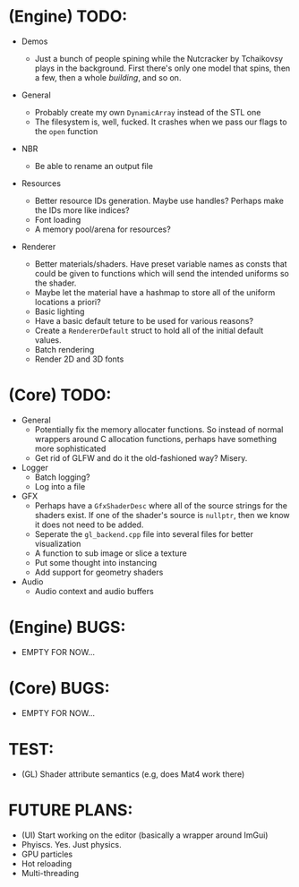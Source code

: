 # (Engine) TODO: 
* Demos
    - Just a bunch of people spining while the Nutcracker by Tchaikovsy plays in the background. First there's only one model that spins, then a few, then a whole _building_, and so on.

* General 
    - Probably create my own `DynamicArray` instead of the STL one
    - The filesystem is, well, fucked. It crashes when we pass our flags to the `open` function
* NBR 
    - Be able to rename an output file 
* Resources 
    - Better resource IDs generation. Maybe use handles? Perhaps make the IDs more like indices?
    - Font loading 
    - A memory pool/arena for resources?
* Renderer 
    - Better materials/shaders. Have preset variable names as consts that could be given to functions which will send the intended uniforms so the shader.
    - Maybe let the material have a hashmap to store all of the uniform locations a priori?
    - Basic lighting
    - Have a basic default teture to be used for various reasons?
    - Create a `RendererDefault` struct to hold all of the initial default values.
    - Batch rendering 
    - Render 2D and 3D fonts

# (Core) TODO: 
* General
    - Potentially fix the memory allocater functions. So instead of normal wrappers around C allocation functions, perhaps have something more sophisticated
    - Get rid of GLFW and do it the old-fashioned way? Misery.
* Logger 
    - Batch logging? 
    - Log into a file
* GFX 
    - Perhaps have a `GfxShaderDesc` where all of the source strings for the shaders exist. If one of the shader's source is `nullptr`, then we know it does not need to be added.
    - Seperate the `gl_backend.cpp` file into several files for better visualization
    - A function to sub image or slice a texture 
    - Put some thought into instancing
    - Add support for geometry shaders
* Audio 
    - Audio context and audio buffers

# (Engine) BUGS: 
- EMPTY FOR NOW...

# (Core) BUGS: 
- EMPTY FOR NOW...

# TEST: 
- (GL) Shader attribute semantics (e.g, does Mat4 work there)

# FUTURE PLANS: 
- (UI) Start working on the editor (basically a wrapper around ImGui)
- Phyiscs. Yes. Just physics.
- GPU particles
- Hot reloading
- Multi-threading
